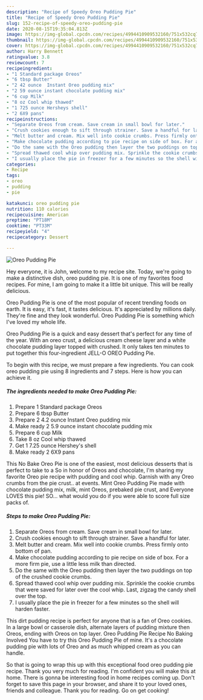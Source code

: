 ```yaml
---
description: "Recipe of Speedy Oreo Pudding Pie"
title: "Recipe of Speedy Oreo Pudding Pie"
slug: 152-recipe-of-speedy-oreo-pudding-pie
date: 2020-08-15T19:35:04.813Z
image: https://img-global.cpcdn.com/recipes/4994410909532160/751x532cq70/oreo-pudding-pie-recipe-main-photo.jpg
thumbnail: https://img-global.cpcdn.com/recipes/4994410909532160/751x532cq70/oreo-pudding-pie-recipe-main-photo.jpg
cover: https://img-global.cpcdn.com/recipes/4994410909532160/751x532cq70/oreo-pudding-pie-recipe-main-photo.jpg
author: Harry Bennett
ratingvalue: 3.8
reviewcount: 7
recipeingredient:
- "1 Standard package Oreos"
- "6 tbsp Butter"
- "2 42 ounce  Instant Oreo pudding mix"
- "2 59 ounce instant chocolate pudding mix"
- "6 cup Milk"
- "8 oz Cool whip thawed"
- "1 725 ounce Hersheys shell"
- "2 6X9 pans"
recipeinstructions:
- "Separate Oreos from cream. Save cream in small bowl for later."
- "Crush cookies enough to sift through strainer. Save a handful for later."
- "Melt butter and cream. Mix well into cookie crumbs. Press firmly onto bottom of pan."
- "Make chocolate pudding according to pie recipe on side of box. For a more firm pie, use a little less milk than directed."
- "Do the same with the Oreo pudding then layer the two puddings on top of the crushed cookie crumbs."
- "Spread thawed cool whip over pudding mix. Sprinkle the cookie crumbs that were saved for later over the cool whip. Last, zigzag the candy shell over the top."
- "I usually place the pie in freezer for a few minutes so the shell will harden faster."
categories:
- Recipe
tags:
- oreo
- pudding
- pie

katakunci: oreo pudding pie 
nutrition: 110 calories
recipecuisine: American
preptime: "PT18M"
cooktime: "PT33M"
recipeyield: "4"
recipecategory: Dessert

---
```



![Oreo Pudding Pie](https://img-global.cpcdn.com/recipes/4994410909532160/751x532cq70/oreo-pudding-pie-recipe-main-photo.jpg)

Hey everyone, it is John, welcome to my recipe site. Today, we're going to make a distinctive dish, oreo pudding pie. It is one of my favorites food recipes. For mine, I am going to make it a little bit unique. This will be really delicious.

Oreo Pudding Pie is one of the most popular of recent trending foods on earth. It is easy, it's fast, it tastes delicious. It's appreciated by millions daily. They're fine and they look wonderful. Oreo Pudding Pie is something which I've loved my whole life.

Oreo Pudding Pie is a quick and easy dessert that&#39;s perfect for any time of the year. With an oreo crust, a delicious cream cheese layer and a white chocolate pudding layer topped with crushed. It only takes ten minutes to put together this four-ingredient JELL-O OREO Pudding Pie.


To begin with this recipe, we must prepare a few ingredients. You can cook oreo pudding pie using 8 ingredients and 7 steps. Here is how you can achieve it.

<!--inarticleads1-->

##### The ingredients needed to make Oreo Pudding Pie:

1. Prepare 1 Standard package Oreos
1. Prepare 6 tbsp Butter
1. Prepare 2 4.2 ounce  Instant Oreo pudding mix
1. Make ready 2 5.9 ounce instant chocolate pudding mix
1. Prepare 6 cup Milk
1. Take 8 oz Cool whip thawed
1. Get 1 7.25 ounce Hershey&#39;s shell
1. Make ready 2 6X9 pans


This No Bake Oreo Pie is one of the easiest, most delicious desserts that is perfect to take to a So in honor of Oreos and chocolate, I&#39;m sharing my favorite Oreo pie recipe with pudding and cool whip. Garnish with any Oreo crumbs from the pie crust.. at events. Mint Oreo Pudding Pie made with chocolate pudding mix, milk, mint Oreos, prebaked pie crust, and Everyone LOVES this pie! SO… what would you do if you were able to score full size packs of. 

<!--inarticleads2-->

##### Steps to make Oreo Pudding Pie:

1. Separate Oreos from cream. Save cream in small bowl for later.
1. Crush cookies enough to sift through strainer. Save a handful for later.
1. Melt butter and cream. Mix well into cookie crumbs. Press firmly onto bottom of pan.
1. Make chocolate pudding according to pie recipe on side of box. For a more firm pie, use a little less milk than directed.
1. Do the same with the Oreo pudding then layer the two puddings on top of the crushed cookie crumbs.
1. Spread thawed cool whip over pudding mix. Sprinkle the cookie crumbs that were saved for later over the cool whip. Last, zigzag the candy shell over the top.
1. I usually place the pie in freezer for a few minutes so the shell will harden faster.


This dirt pudding recipe is perfect for anyone that is a fan of Oreo cookies. In a large bowl or casserole dish, alternate layers of pudding mixture then Oreos, ending with Oreos on top layer. Oreo Pudding Pie Recipe No Baking Involved You have to try this Oreo Pudding Pie of mine. It&#39;s a chocolate pudding pie with lots of Oreo and as much whipped cream as you can handle. 

So that is going to wrap this up with this exceptional food oreo pudding pie recipe. Thank you very much for reading. I'm confident you will make this at home. There is gonna be interesting food in home recipes coming up. Don't forget to save this page in your browser, and share it to your loved ones, friends and colleague. Thank you for reading. Go on get cooking!
